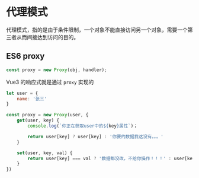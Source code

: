 # 代理模式

代理模式，指的是由于条件限制，一个对象不能直接访问另一个对象，需要一个第三者从而间接达到访问的目的。

## ES6 proxy

```js
const proxy = new Proxy(obj, handler);
```

Vue3 的响应式就是通过 `proxy` 实现的

```js
let user = {
    name: '张三'
}

const proxy = new Proxy(user, {
    get(user, key) {
        console.log(`你正在获取user中的${key}属性`)；

        return user[key] ? user[key] : '你要的数据我这没有。。。'
    }

    set(user, key, val) {
        return user[key] === val ? '数据都没改，不给你操作！！！' : user[key] = val;
    }
})
```
